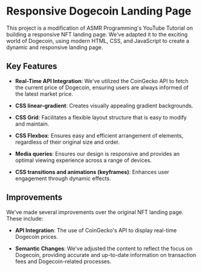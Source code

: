 # Responsive Dogecoin Landing Page 

This project is a modification of ASMR Programming's YouTube Tutorial on building a responsive NFT landing page. We've adapted it to the exciting world of Dogecoin, using modern HTML, CSS, and JavaScript to create a dynamic and responsive landing page. 

## Key Features

- **Real-Time API Integration**: We've utilized the CoinGecko API to fetch the current price of Dogecoin, ensuring users are always informed of the latest market price.
  
- **CSS linear-gradient**: Creates visually appealing gradient backgrounds.
  
- **CSS Grid**: Facilitates a flexible layout structure that is easy to modify and maintain.
  
- **CSS Flexbox**: Ensures easy and efficient arrangement of elements, regardless of their original size and order.
  
- **Media queries**: Ensures our design is responsive and provides an optimal viewing experience across a range of devices.
  
- **CSS transitions and animations (keyframes)**: Enhances user engagement through dynamic effects.

## Improvements

We've made several improvements over the original NFT landing page. These include:

- **API Integration**: The use of CoinGecko's API to display real-time Dogecoin prices.
  
- **Semantic Changes**: We've adjusted the content to reflect the focus on Dogecoin, providing accurate and up-to-date information on transaction fees and Dogecoin-related processes.


